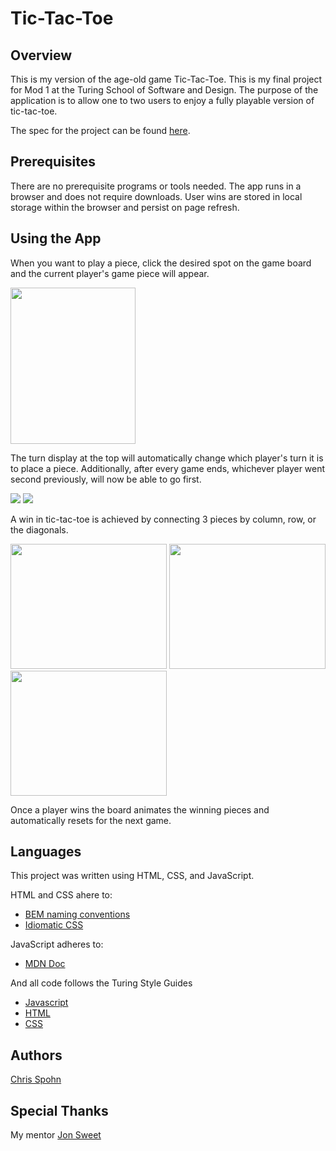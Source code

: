 # Tic-Tac-Toe

## Overview

This is my version of the age-old game Tic-Tac-Toe. This is my final project for Mod 1 at the Turing School of Software and Design. The purpose of the application is to allow one to two users to enjoy a fully playable version of tic-tac-toe. 

The spec for the project can be found [here](https://frontend.turing.io/projects/module-1/tic-tac-toe-solo.html).

## Prerequisites

There are no prerequisite programs or tools needed. The app runs in a browser and does not require downloads. User wins are stored in local storage within the browser and persist on page refresh.

## Using the App

When you want to play a piece, click the desired spot on the game board and the current player's game piece will appear. 

<img src="https://user-images.githubusercontent.com/69563078/98718707-0303cf00-234c-11eb-8a3b-c724373b5069.png" width="200" height="250">

The turn display at the top will automatically change which player's turn it is to place a piece. Additionally, after every game ends, whichever player went second previously, will now be able to go first. 

<img src="https://user-images.githubusercontent.com/69563078/98718783-1f077080-234c-11eb-9394-7406cd2a3aeb.png">

<img src="https://user-images.githubusercontent.com/69563078/98718793-229af780-234c-11eb-8f93-dc169432bb66.png">

A win in tic-tac-toe is achieved by connecting 3 pieces by column, row, or the diagonals.

<img src="https://user-images.githubusercontent.com/69563078/98718866-3b0b1200-234c-11eb-9505-4dcf06104241.png" width="250" height="200">
<img src="https://user-images.githubusercontent.com/69563078/98718870-3cd4d580-234c-11eb-9f36-13fc0ecec84a.png" width="250" height="200">
<img src="https://user-images.githubusercontent.com/69563078/98718881-3e9e9900-234c-11eb-8157-5fad0c186af9.png" width="250" height="200">

Once a player wins the board animates the winning pieces and automatically resets for the next game. 

## Languages

This project was written using HTML, CSS, and JavaScript. 

HTML and CSS ahere to:
* [BEM naming conventions](http://getbem.com/naming/)
* [Idiomatic CSS](https://github.com/necolas/idiomatic-css)

JavaScript adheres to:
* [MDN Doc](https://developer.mozilla.org/en-US/)

And all code follows the Turing Style Guides
* [Javascript](https://github.com/turingschool-examples/javascript)
* [HTML](https://github.com/turingschool-examples/html)
* [CSS](https://github.com/turingschool-examples/css)

## Authors

[Chris Spohn](https://github.com/CJSpohn)

## Special Thanks

My mentor [Jon Sweet](https://github.com/JSweet314)
